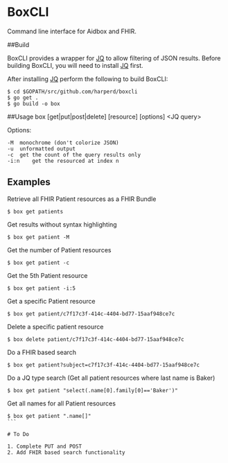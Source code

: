 # BoxCLI
Command line interface for Aidbox and FHIR.

##Build

BoxCLI provides a wrapper for [JQ](https://stedolan.github.io/jq/) to allow filtering of JSON results.
Before building BoxCLI, you will need to install [JQ](https://stedolan.github.io/jq/) first.

After installing [JQ](https://stedolan.github.io/jq/) perform the following to build BoxCLI:

```$xslt
$ cd $GOPATH/src/github.com/harperd/boxcli 
$ go get .
$ go build -o box
```

##Usage
box [get|put|post|delete] [resource] [options] \<JQ query\>

Options:

	-M	monochrome (don't colorize JSON)
	-u	unformatted output
	-c	get the count of the query results only
	-i:n	get the resourced at index n
	
## Examples

Retrieve all FHIR Patient resources as a FHIR Bundle
```$xslt
$ box get patients
```
Get results without syntax highlighting
```$xslt
$ box get patient -M
```
Get the number of Patient resources
```$xslt
$ box get patient -c
```
Get the 5th Patient resource
```$xslt
$ box get patient -i:5
```
Get a specific Patient resource
```$xslt
$ box get patient/c7f17c3f-414c-4404-bd77-15aaf948ce7c
```
Delete a specific patient resource
```$xslt
$ box delete patient/c7f17c3f-414c-4404-bd77-15aaf948ce7c
```
Do a FHIR based search
```$xslt
$ box get patient?subject=c7f17c3f-414c-4404-bd77-15aaf948ce7c
```
Do a JQ type search (Get all patient resources where last name is Baker)
```$xslt
$ box get patient "select(.name[0].family[0]=='Baker')"
```
Get all names for all Patient resources
````$xslt
$ box get patient ".name[]"
```
	
# To Do

1. Complete PUT and POST
2. Add FHIR based search functionality
